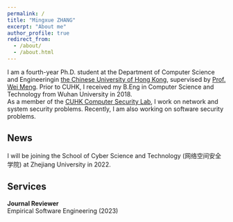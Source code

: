 ```yaml
---
permalink: /
title: "Mingxue ZHANG"
excerpt: "About me"
author_profile: true
redirect_from: 
  - /about/
  - /about.html
---
```


I am a fourth-year Ph.D. student at the Department of Computer Science and Engineeringin [the Chinese University of Hong Kong](https://www.cuhk.edu.hk/english/index.html), supervised by [Prof. Wei Meng](https://www.cse.cuhk.edu.hk/~wei). Prior to CUHK, I received my B.Eng in Computer Science and Technology from Wuhan University in 2018.<br>
As a member of the [CUHK Computer Security Lab](https://seclab.cse.cuhk.edu.hk), I work on network and system security problems. Recently, I am also working on software security problems.<br>

## News
I will be joining the School of Cyber Science and Technology (网络空间安全学院) at Zhejiang University in 2022.

## Services
**Journal Reviewer**<br>
Empirical Software Engineering (2023)
